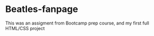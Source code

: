 # Beatles-fanpage
This was an assigment from Bootcamp prep course, and my first full HTML/CSS project

